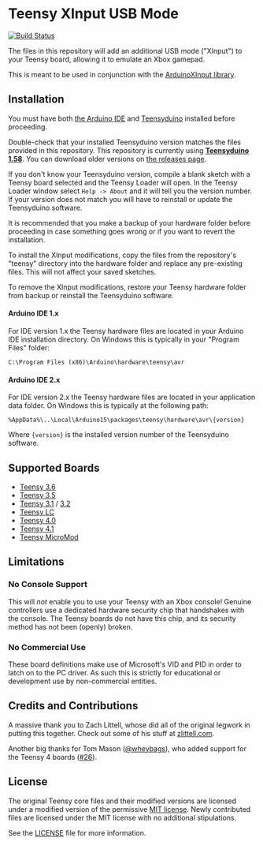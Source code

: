 # Teensy XInput USB Mode
[![Build Status](https://github.com/dmadison/ArduinoXInput_Teensy/workflows/build/badge.svg?branch=master)](https://github.com/dmadison/ArduinoXInput_Teensy/actions?query=workflow%3Abuild)

The files in this repository will add an additional USB mode ("XInput") to your Teensy board, allowing it to emulate an Xbox gamepad.

This is meant to be used in conjunction with the [ArduinoXInput library](https://github.com/dmadison/ArduinoXInput).
 
## Installation

You must have both [the Arduino IDE](https://www.arduino.cc/en/main/software) and [Teensyduino](https://www.pjrc.com/teensy/td_download.html) installed before proceeding.

Double-check that your installed Teensyduino version matches the files provided in this repository. This repository is currently using [**Teensyduino 1.58**](https://www.pjrc.com/teensy/td_158). You can download older versions on [the releases page](../../releases).

If you don't know your Teensyduino version, compile a blank sketch with a Teensy board selected and the Teensy Loader will open. In the Teensy Loader window select `Help -> About` and it will tell you the version number. If your version does not match you will have to reinstall or update the Teensyduino software.

It is recommended that you make a backup of your hardware folder before proceeding in case something goes wrong or if you want to revert the installation.

To install the XInput modifications, copy the files from the repository's "teensy" directory into the hardware folder and replace any pre-existing files. This will not affect your saved sketches.

To remove the XInput modifications, restore your Teensy hardware folder from backup or reinstall the Teensyduino software.

#### Arduino IDE 1.x

For IDE version 1.x the Teensy hardware files are located in your Arduino IDE installation directory. On Windows this is typically in your "Program Files" folder:

```
C:\Program Files (x86)\Arduino\hardware\teensy\avr
```

#### Arduino IDE 2.x

For IDE version 2.x the Teensy hardware files are located in your application data folder. On Windows this is typically at the following path:

```
%AppData%\..\Local\Arduino15\packages\teensy\hardware\avr\{version}
```

Where `{version}` is the installed version number of the Teensyduino software.

## Supported Boards

* [Teensy 3.6](https://www.pjrc.com/store/teensy36.html)
* [Teensy 3.5](https://www.pjrc.com/store/teensy35.html)
* [Teensy 3.1](https://www.pjrc.com/store/teensy31.html) / [3.2](https://www.pjrc.com/store/teensy32.html)
* [Teensy LC](https://www.pjrc.com/store/teensylc.html)
* [Teensy 4.0](https://www.pjrc.com/store/teensy40.html)
* [Teensy 4.1](https://www.pjrc.com/store/teensy41.html)
* [Teensy MicroMod](https://www.sparkfun.com/products/16402)

## Limitations

### No Console Support

This will *not* enable you to use your Teensy with an Xbox console! Genuine controllers use a dedicated hardware security chip that handshakes with the console. The Teensy boards do not have this chip, and its security method has not been (openly) broken.

### No Commercial Use

These board definitions make use of Microsoft's VID and PID in order to latch on to the PC driver. As such this is strictly for educational or development use by non-commercial entities.

## Credits and Contributions

A massive thank you to Zach Littell, whose did all of the original legwork in putting this together. Check out some of his stuff at [zlittell.com](http://www.zlittell.com).

Another big thanks for Tom Mason ([@wheybags](https://github.com/wheybags)), who added support for the Teensy 4 boards ([#26](https://github.com/dmadison/ArduinoXInput_Teensy/pull/26)).

## License

The original Teensy core files and their modified versions are licensed under a modified version of the permissive [MIT license](https://opensource.org/licenses/MIT). Newly contributed files are licensed under the MIT license with no additional stipulations.

See the [LICENSE](LICENSE.txt) file for more information.

